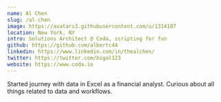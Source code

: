 ```yaml
---
name: Al Chen
slug: /al-chen
image: https://avatars3.githubusercontent.com/u/1314187
location: New York, NY
intro: Solutions Architect @ Coda, scripting for fun
github: https://github.com/albertc44
linkedin: https://www.linkedin.com/in/thealchen/
twitter: https://twitter.com/bigal123
website: https://www.coda.io
---
```


Started journey with data in Excel as a financial analyst. Curious about all things related to data and workflows.
